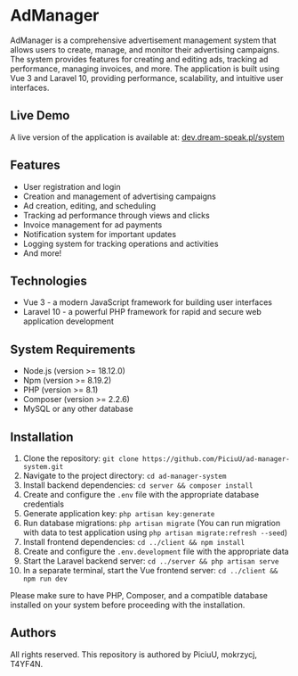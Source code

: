 # AdManager

AdManager is a comprehensive advertisement management system that allows users to create, manage, and monitor their advertising campaigns. The system provides features for creating and editing ads, tracking ad performance, managing invoices, and more. The application is built using Vue 3 and Laravel 10, providing performance, scalability, and intuitive user interfaces.

## Live Demo

A live version of the application is available at: [dev.dream-speak.pl/system](https://dev.dream-speak.pl/system)

## Features

- User registration and login
- Creation and management of advertising campaigns
- Ad creation, editing, and scheduling
- Tracking ad performance through views and clicks
- Invoice management for ad payments
- Notification system for important updates
- Logging system for tracking operations and activities
- And more!

## Technologies

- Vue 3 - a modern JavaScript framework for building user interfaces
- Laravel 10 - a powerful PHP framework for rapid and secure web application development

## System Requirements

- Node.js (version >= 18.12.0)
- Npm (version >= 8.19.2)
- PHP (version >= 8.1)
- Composer (version >= 2.2.6)
- MySQL or any other database

## Installation

1. Clone the repository: `git clone https://github.com/PiciuU/ad-manager-system.git`
2. Navigate to the project directory: `cd ad-manager-system`
3. Install backend dependencies: `cd server && composer install`
4. Create and configure the `.env` file with the appropriate database credentials
5. Generate application key: `php artisan key:generate`
6. Run database migrations: `php artisan migrate` (You can run migration with data to test application using `php artisan migrate:refresh --seed`)
7. Install frontend dependencies: `cd ../client && npm install`
8. Create and configure the `.env.development` file with the appropriate data
9. Start the Laravel backend server: `cd ../server && php artisan serve`
10. In a separate terminal, start the Vue frontend server: `cd ../client && npm run dev`

Please make sure to have PHP, Composer, and a compatible database installed on your system before proceeding with the installation.

## Authors

All rights reserved. This repository is authored by PiciuU, mokrzycj, T4YF4N.
